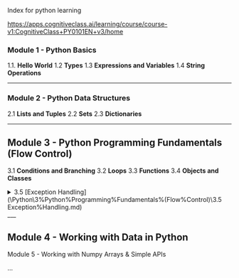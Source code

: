 Index for python learning
 

https://apps.cognitiveclass.ai/learning/course/course-v1:CognitiveClass+PY0101EN+v3/home

### Module 1 - Python Basics
1.1. **Hello World**
1.2 **Types**
1.3 **Expressions and Variables**
1.4 **String Operations**

___
### Module 2 - Python Data Structures
2.1 **Lists and Tuples**
2.2 **Sets**
2.3 **Dictionaries**

___

## Module 3 - Python Programming Fundamentals (Flow Control)
3.1 **Conditions and Branching**
3.2 **Loops**
3.3 **Functions**
3.4 **Objects and Classes**
<details>
<summary>
3.5 [Exception Handling](\Python\3%Python%Programming%Fundamentals%(Flow%Control)\3.5 Exception%Handling.md) 
</summary>
</details>
___

## Module 4 - Working with Data in Python


Module 5 - Working with Numpy Arrays & Simple APIs

...